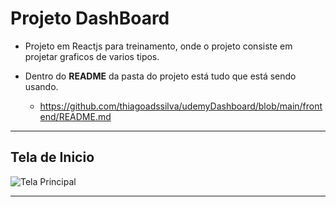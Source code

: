 # Projeto DashBoard
* Projeto em Reactjs para treinamento, onde o projeto consiste em projetar graficos de varios tipos.

* Dentro do <b>README</b> da pasta do projeto está tudo que está sendo usando.
   * https://github.com/thiagoadssilva/udemyDashboard/blob/main/frontend/README.md

<hr/>

## <b>Tela de Inicio</b> 

![Tela Principal](images/homeScreen.png)

<hr>

